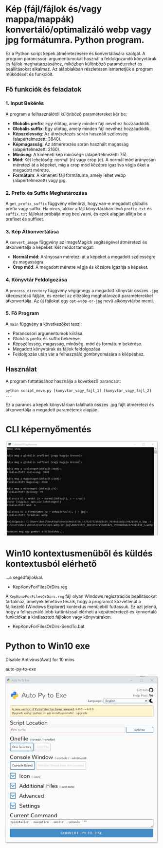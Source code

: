# Kép (fájl/fájlok és/vagy mappa/mappák) konvertáló/optimalizáló webp vagy jpg formátumra. Python program.

Ez a Python script képek átméretezésére és konvertálására szolgál. A program parancssori argumentumokat használ a feldolgozandó könyvtárak és fájlok meghatározásához, miközben különböző paramétereket és beállításokat alkalmaz. Az alábbiakban részletesen ismertetjük a program működését és funkcióit.

## Fő funkciók és feladatok

### 1. Input Bekérés

A program a felhasználótól különböző paramétereket kér be:

- **Globális prefix**: Egy előtag, amely minden fájl nevéhez hozzáadódik.
- **Globális suffix**: Egy utótag, amely minden fájl nevéhez hozzáadódik.
- **Képszélesség**: Az átméretezés során használt szélesség (alapértelmezett: 3840).
- **Képmagasság**: Az átméretezés során használt magasság (alapértelmezett: 2160).
- **Minőség**: A kimeneti kép minősége (alapértelmezett: 75).
- **Mód**: Két lehetőség: normál (n) vagy crop (c). A normál mód arányosan méretezi át a képeket, míg a crop mód középre igazítva vágja őket a megadott méretre.
- **Formátum**: A kimeneti fájl formátuma, amely lehet webp (alapértelmezett) vagy jpg.

### 2. Prefix és Suffix Meghatározása

A `get_prefix_suffix` függvény ellenőrzi, hogy van-e megadott globális prefix vagy suffix. Ha nincs, akkor a fájl könyvtárában lévő `prefix.txt` és `suffix.txt` fájlokat próbálja meg beolvasni, és ezek alapján állítja be a prefixet és suffixet.

### 3. Kép Átkonvertálása

A `convert_image` függvény az ImageMagick segítségével átméretezi és átkonvertálja a képeket. Két módot támogat:

- **Normál mód**: Arányosan méretezi át a képeket a megadott szélességre és magasságra.
- **Crop mód**: A megadott méretre vágja és középre igazítja a képeket.

### 4. Könyvtár Feldolgozása

A `process_directory` függvény végigmegy a megadott könyvtár összes `.jpg` kiterjesztésű fájlján, és ezeket az előzőleg meghatározott paraméterekkel átkonvertálja. Az új fájlokat egy `opt-webp-or-jpg` nevű alkönyvtárba menti.

### 5. Fő Program

A `main` függvény a következőket teszi:

- Parancssori argumentumok kiírása.
- Globális prefix és suffix bekérése.
- Képszélesség, magasság, minőség, mód és formátum bekérése.
- Megadott könyvtárak és fájlok feldolgozása.
- Feldolgozás után vár a felhasználó gombnyomására a kilépéshez.

## Használat

A program futtatásához használja a következő parancsot:

```
python script_neve.py [konyvtar_vagy_fajl_1] [konyvtar_vagy_fajl_2] ...
```

Ez a parancs a kepek könyvtárban található összes .jpg fájlt átméretezi és átkonvertálja a megadott paraméterek alapján.


# CLI képernyőmentés

<img src="./CLI.jpg"/>

# Win10 kontextusmenüből és küldés kontextusból elérhető

...a segédfájlokkal.

- KepKonvForFilesOrDirs.reg

A `KepKonvForFilesOrDirs.reg` fájl olyan Windows regisztrációs beállításokat tartalmaz, amelyek lehetővé teszik, hogy a programot közvetlenül a fájlkezelő (Windows Explorer) kontextus menüjéből futtassuk. Ez azt jelenti, hogy a felhasználó jobb kattintással elérheti a képátméretező és konvertáló funkciókat a kiválasztott fájlokon vagy könyvtárakon.

- KepKonvForFilesOrDirs-SendTo.bat

# Python to Win10 exe

Disable Antivirus(Avat) for 10 mins

auto-py-to-exe 

<img src="./Py2Exe.jpg"/>